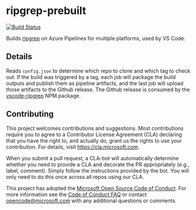 # ripgrep-prebuilt

[![Build Status](https://dev.azure.com/vscode/ripgrep-prebuilt/_apis/build/status/microsoft.ripgrep-prebuilt?branchName=main)](https://dev.azure.com/vscode/ripgrep-prebuilt/_build/latest?definitionId=18&branchName=main)

Builds [ripgrep](https://github.com/BurntSushi/ripgrep) on Azure Pipelines for multiple platforms, used by VS Code.

## Details

Reads `config.json` to determine which repo to clone and which tag to check out. If the build was triggered by a tag, each job will package the build outputs and publish them as pipeline artifacts, and the last job will upload those artifacts to the Github release. The Github release is consumed by the [vscode-ripgrep](https://github.com/microsoft/vscode-ripgrep) NPM package.

## Contributing

This project welcomes contributions and suggestions.  Most contributions require you to agree to a
Contributor License Agreement (CLA) declaring that you have the right to, and actually do, grant us
the rights to use your contribution. For details, visit https://cla.microsoft.com.

When you submit a pull request, a CLA-bot will automatically determine whether you need to provide
a CLA and decorate the PR appropriately (e.g., label, comment). Simply follow the instructions
provided by the bot. You will only need to do this once across all repos using our CLA.

This project has adopted the [Microsoft Open Source Code of Conduct](https://opensource.microsoft.com/codeofconduct/).
For more information see the [Code of Conduct FAQ](https://opensource.microsoft.com/codeofconduct/faq/) or
contact [opencode@microsoft.com](mailto:opencode@microsoft.com) with any additional questions or comments.

